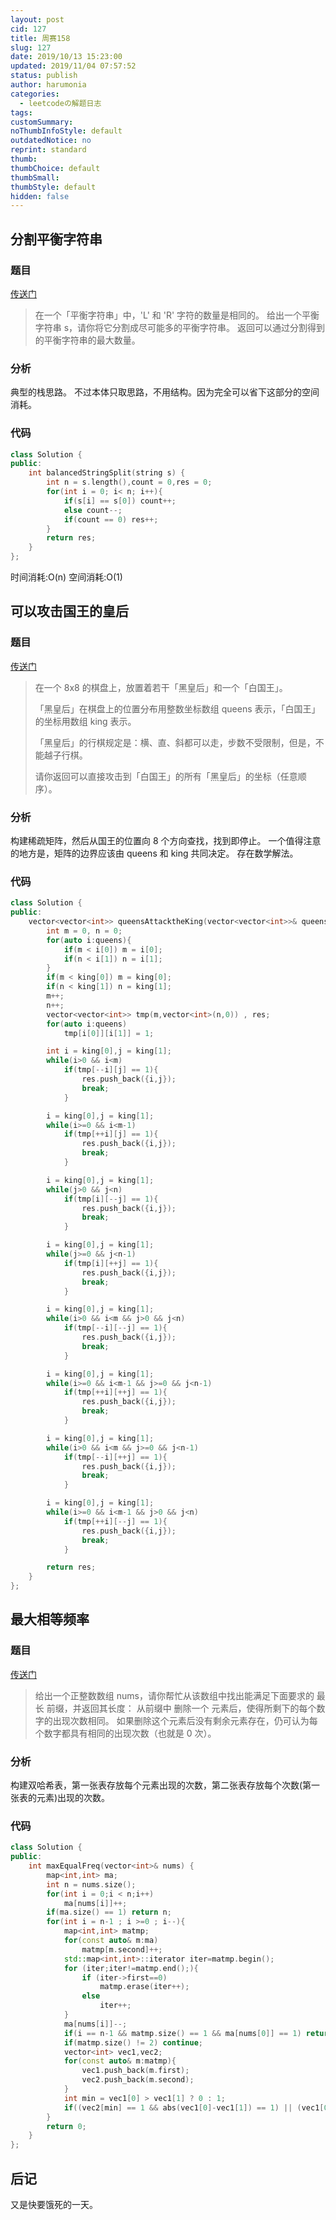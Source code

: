 ```yaml
---
layout: post
cid: 127
title: 周赛158
slug: 127
date: 2019/10/13 15:23:00
updated: 2019/11/04 07:57:52
status: publish
author: harumonia
categories:
  - leetcodeの解题日志
tags:
customSummary:
noThumbInfoStyle: default
outdatedNotice: no
reprint: standard
thumb:
thumbChoice: default
thumbSmall:
thumbStyle: default
hidden: false
---
```


## 分割平衡字符串

### 题目

[传送门](https://leetcode-cn.com/problems/split-a-string-in-balanced-strings/)

> 在一个「平衡字符串」中，'L' 和 'R' 字符的数量是相同的。
> 给出一个平衡字符串 s，请你将它分割成尽可能多的平衡字符串。
> 返回可以通过分割得到的平衡字符串的最大数量。

### 分析

典型的栈思路。
不过本体只取思路，不用结构。因为完全可以省下这部分的空间消耗。

### 代码

```cpp
class Solution {
public:
    int balancedStringSplit(string s) {
        int n = s.length(),count = 0,res = 0;
        for(int i = 0; i< n; i++){
            if(s[i] == s[0]) count++;
            else count--;
            if(count == 0) res++;
        }
        return res;
    }
};
```

时间消耗:O(n)
空间消耗:O(1)

## 可以攻击国王的皇后

### 题目

[传送门](https://leetcode-cn.com/problems/queens-that-can-attack-the-king/)

> 在一个 8x8 的棋盘上，放置着若干「黑皇后」和一个「白国王」。
>
> 「黑皇后」在棋盘上的位置分布用整数坐标数组 queens 表示，「白国王」的坐标用数组 king 表示。
>
> 「黑皇后」的行棋规定是：横、直、斜都可以走，步数不受限制，但是，不能越子行棋。
>
> 请你返回可以直接攻击到「白国王」的所有「黑皇后」的坐标（任意顺序）。

### 分析

构建稀疏矩阵，然后从国王的位置向 8 个方向查找，找到即停止。
一个值得注意的地方是，矩阵的边界应该由 queens 和 king 共同决定。
存在数学解法。

### 代码

```cpp
class Solution {
public:
    vector<vector<int>> queensAttacktheKing(vector<vector<int>>& queens, vector<int>& king) {
        int m = 0, n = 0;
        for(auto i:queens){
            if(m < i[0]) m = i[0];
            if(n < i[1]) n = i[1];
        }
        if(m < king[0]) m = king[0];
        if(n < king[1]) n = king[1];
        m++;
        n++;
        vector<vector<int>> tmp(m,vector<int>(n,0)) , res;
        for(auto i:queens)
            tmp[i[0]][i[1]] = 1;

        int i = king[0],j = king[1];
        while(i>0 && i<m)
            if(tmp[--i][j] == 1){
                res.push_back({i,j});
                break;
            }

        i = king[0],j = king[1];
        while(i>=0 && i<m-1)
            if(tmp[++i][j] == 1){
                res.push_back({i,j});
                break;
            }

        i = king[0],j = king[1];
        while(j>0 && j<n)
            if(tmp[i][--j] == 1){
                res.push_back({i,j});
                break;
            }

        i = king[0],j = king[1];
        while(j>=0 && j<n-1)
            if(tmp[i][++j] == 1){
                res.push_back({i,j});
                break;
            }

        i = king[0],j = king[1];
        while(i>0 && i<m && j>0 && j<n)
            if(tmp[--i][--j] == 1){
                res.push_back({i,j});
                break;
            }

        i = king[0],j = king[1];
        while(i>=0 && i<m-1 && j>=0 && j<n-1)
            if(tmp[++i][++j] == 1){
                res.push_back({i,j});
                break;
            }

        i = king[0],j = king[1];
        while(i>0 && i<m && j>=0 && j<n-1)
            if(tmp[--i][++j] == 1){
                res.push_back({i,j});
                break;
            }

        i = king[0],j = king[1];
        while(i>=0 && i<m-1 && j>0 && j<n)
            if(tmp[++i][--j] == 1){
                res.push_back({i,j});
                break;
            }

        return res;
    }
};
```

## 最大相等频率

### 题目

[传送门](https://leetcode-cn.com/problems/maximum-equal-frequency/)

> 给出一个正整数数组 nums，请你帮忙从该数组中找出能满足下面要求的 最长 前缀，并返回其长度：
> 从前缀中 删除一个 元素后，使得所剩下的每个数字的出现次数相同。
> 如果删除这个元素后没有剩余元素存在，仍可认为每个数字都具有相同的出现次数（也就是 0 次）。

### 分析

构建双哈希表，第一张表存放每个元素出现的次数，第二张表存放每个次数(第一张表的元素)出现的次数。

### 代码

```cpp
class Solution {
public:
    int maxEqualFreq(vector<int>& nums) {
        map<int,int> ma;
        int n = nums.size();
        for(int i = 0;i < n;i++)
            ma[nums[i]]++;
        if(ma.size() == 1) return n;
        for(int i = n-1 ; i >=0 ; i--){
            map<int,int> matmp;
            for(const auto& m:ma)
                matmp[m.second]++;
            std::map<int,int>::iterator iter=matmp.begin();
            for (iter;iter!=matmp.end();){
                if (iter->first==0)
                    matmp.erase(iter++);
                else
                    iter++;
            }
            ma[nums[i]]--;
            if(i == n-1 && matmp.size() == 1 && ma[nums[0]] == 1) return n;
            if(matmp.size() != 2) continue;
            vector<int> vec1,vec2;
            for(const auto& m:matmp){
                vec1.push_back(m.first);
                vec2.push_back(m.second);
            }
            int min = vec1[0] > vec1[1] ? 0 : 1;
            if((vec2[min] == 1 && abs(vec1[0]-vec1[1]) == 1) || (vec1[0] == 1 && vec2[0] == 1)) return i+1;
        }
        return 0;
    }
};
```

## 后记

又是快要饿死的一天。
